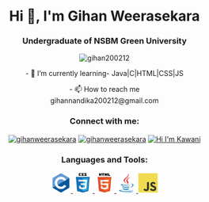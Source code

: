 <h1 align="center">Hi 👋, I'm Gihan Weerasekara</h1>
<h3 align="center">Undergraduate of NSBM Green University</h3>

<p align="center"> <img src="https://komarev.com/ghpvc/?username=gihan200212&label=Profile%20views&color=0e75b6&style=flat" alt="gihan200212" /> </p>

<p align="center">- 🌱 I’m currently learning- Java|C|HTML|CSS|JS</p>

<p align="center">- 📫 How to reach me<br> gihannandika200212@gmail.com</p>

<h3 align="center">Connect with me:</h3>
<p align="center">
<a href="https://linkedin.com/in/gihanweerasekara" target="blank"><img align="center" src="https://raw.githubusercontent.com/rahuldkjain/github-profile-readme-generator/master/src/images/icons/Social/linked-in-alt.svg" alt="gihanweerasekara" height="30" width="40" /></a>
<a href="https://fb.com/gihanweerasekara" target="blank"><img align="center" src="https://raw.githubusercontent.com/rahuldkjain/github-profile-readme-generator/master/src/images/icons/Social/facebook.svg" alt="gihanweerasekara" height="30" width="40" /></a>
<a href="https://discord.gg/Hi I'm Kawani" target="blank"><img align="center" src="https://raw.githubusercontent.com/rahuldkjain/github-profile-readme-generator/master/src/images/icons/Social/discord.svg" alt="Hi I'm Kawani" height="30" width="40" /></a>
</p>

<h3 align="center">Languages and Tools:</h3>
<p align="Center"> <a href="https://www.cprogramming.com/" target="_blank" rel="noreferrer"> <img src="https://raw.githubusercontent.com/devicons/devicon/master/icons/c/c-original.svg" alt="c" width="40" height="40"/> </a> <a href="https://www.w3schools.com/css/" target="_blank" rel="noreferrer"> <img src="https://raw.githubusercontent.com/devicons/devicon/master/icons/css3/css3-original-wordmark.svg" alt="css3" width="40" height="40"/> </a> <a href="https://www.w3.org/html/" target="_blank" rel="noreferrer"> <img src="https://raw.githubusercontent.com/devicons/devicon/master/icons/html5/html5-original-wordmark.svg" alt="html5" width="40" height="40"/> </a> <a href="https://www.java.com" target="_blank" rel="noreferrer"> <img src="https://raw.githubusercontent.com/devicons/devicon/master/icons/java/java-original.svg" alt="java" width="40" height="40"/> </a> <a href="https://developer.mozilla.org/en-US/docs/Web/JavaScript" target="_blank" rel="noreferrer"> <img src="https://raw.githubusercontent.com/devicons/devicon/master/icons/javascript/javascript-original.svg" alt="javascript" width="40" height="40"/> </a> </p>

